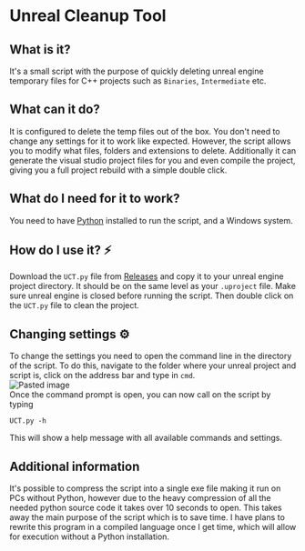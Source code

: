 # Unreal Cleanup Tool

## What is it?
It's a small script with the purpose of quickly deleting unreal engine temporary files for C++ projects such as `Binaries`, `Intermediate` etc.

## What can it do?
It is configured to delete the temp files out of the box. You don't need to change any settings for it to work like expected.
However, the script allows you to modify what files, folders and extensions to delete. Additionally it can generate the visual studio project files for you and even compile the project, giving you a full project rebuild with a simple double click.

## What do I need for it to work?
You need to have [Python](https://www.python.org/downloads/) installed to run the script, and a Windows system.

## How do I use it? :zap:
Download the `UCT.py` file from [Releases](https://github.com/henriksen-marcus/Unreal-Cleanup-Tool/releases) and copy it to your unreal engine project directory. It should be on the same level as your `.uproject` file. Make sure unreal engine is closed before running the script. Then double click on the `UCT.py` file to clean the project.

## Changing settings ⚙️
To change the settings you need to open the command line in the directory of the script.
To do this, navigate to the folder where your unreal project and script is, click on the address bar and type in `cmd`. <br>
![Pasted image](https://github.com/henriksen-marcus/Unreal-Cleanup-Tool/assets/89453098/4f2ae872-aafa-4bd3-94ea-cf5fcec8818d) <br>
Once the command prompt is open, you can now call on the script by typing
```
UCT.py -h
```
This will show a help message with all available commands and settings.

## Additional information
It's possible to compress the script into a single exe file making it run on PCs without Python, however due to the heavy compression of all the needed python source code it takes over 10 seconds to open. This takes away the main purpose of the script which is to save time.
I have plans to rewrite this program in a compiled language once I get time, which will allow for execution without a Python installation.
